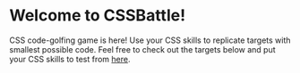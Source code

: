 # Welcome to CSSBattle!

CSS code-golfing game is here! Use your CSS skills to replicate targets with smallest possible code. Feel free to check out the targets below and put your CSS skills to test from [here](https://cssbattle.dev/).
